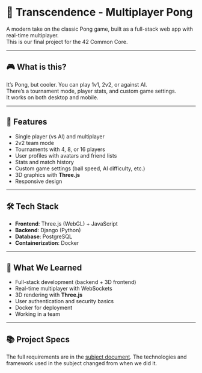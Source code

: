 # 🏓 Transcendence - Multiplayer Pong

A modern take on the classic Pong game, built as a full-stack web app with real-time multiplayer.  
This is our final project for the 42 Common Core.

---

## 🎮 What is this?

It’s Pong, but cooler. You can play 1v1, 2v2, or against AI.  
There’s a tournament mode, player stats, and custom game settings.  
It works on both desktop and mobile.

---

## 🚀 Features

- Single player (vs AI) and multiplayer  
- 2v2 team mode  
- Tournaments with 4, 8, or 16 players  
- User profiles with avatars and friend lists  
- Stats and match history  
- Custom game settings (ball speed, AI difficulty, etc.)  
- 3D graphics with **Three.js**  
- Responsive design  

---

## 🛠️ Tech Stack

- **Frontend**: Three.js (WebGL) + JavaScript  
- **Backend**: Django (Python)  
- **Database**: PostgreSQL  
- **Containerization**: Docker  

---

## 🎯 What We Learned

- Full-stack development (backend + 3D frontend)  
- Real-time multiplayer with WebSockets  
- 3D rendering with **Three.js**  
- User authentication and security basics  
- Docker for deployment  
- Working in a team
---

## 📚 Project Specs

The full requirements are in the [subject document](./en.subject.pdf).
The technologies and framework used in the subject changed from when we did it.
